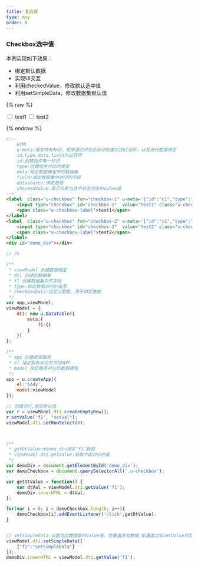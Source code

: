 ```yaml
---
title: 复选框
type: moy
order: 8
---
```




### Checkbox选中值

本例实现如下效果：

* 绑定默认数据
* 实现UI交互
* 利用checkedValue，修改默认选中值
* 利用setSimpleData，修改数据集默认值

{% raw %}
<div class="example-content"><!-- 
	HTML
	u-meta:框架特有标记，框架通过识别此标记创建对应UI组件，以及进行数据绑定 
	id,type.data,field为必选项
	id:创建组件唯一标识
	type:创建组件对应的类型
	data:指定数据模型中的数据集
	field:绑定数据集中对应的字段
	datasource:绑定数据
	checkedValue:表示元素为选中状态对应的value值
-->
<label  class="u-checkbox" for="checkbox-1" u-meta='{&quot;id&quot;:&quot;c1&quot;,&quot;type&quot;:&quot;u-checkbox&quot;,&quot;data&quot;:&quot;dt1&quot;,&quot;field&quot;:&quot;f1&quot;,&quot;checkedValue&quot;:&quot;ck1&quot;}'>
    <input type="checkbox" id="checkbox-1"  value="test1" class="u-checkbox-input">
    <span class="u-checkbox-label">test1</span>
</label>
<label  class="u-checkbox" for="checkbox-2" u-meta='{&quot;id&quot;:&quot;c1&quot;,&quot;type&quot;:&quot;u-checkbox&quot;,&quot;data&quot;:&quot;dt1&quot;,&quot;field&quot;:&quot;f1&quot;,&quot;checkedValue&quot;:&quot;ck2&quot;}'>
    <input type="checkbox" id="checkbox-2"  value="test2" class="u-checkbox-input" >
    <span class="u-checkbox-label">test2</span>
</label>
<div id="demo_div"></div>
</div>



<script>
// JS

/**
 * viewModel 创建数据模型
 * dt1 创建的数据集
 * f1 创建数据集中的字段
 * type:指定数据对应的类型
 * checkboxData:自定义数据，用于绑定数据
 */
var app,viewModel;
viewModel = {
    dt1: new u.DataTable({
        meta:{
            f1:{}
        }
    })
};

/**
 * app 创建框架服务
 * el 指定服务对应的顶层DOM
 * model 指定服务对应的数据模型
 */
app = u.createApp({
    el:'body',
    model:viewModel
});

// 创建空行,绑定默认值
var r = viewModel.dt1.createEmptyRow();
r.setValue('f1', "setVal");
viewModel.dt1.setRowSelect(0);



/**
 * getDtValue:#demo_div绑定‘f1’数据
 * viewModel.dt1.getValue:获取字段对应的值
 */
var demoDiv = document.getElementById('demo_div');
var demoCheckbox = document.querySelectorAll('.u-checkbox');

var getDtValue = function() {
    var dtVal = viewModel.dt1.getValue('f1');
    demoDiv.innerHTML = dtVal;
};

for(var i = 0; i < demoCheckbox.length; i++){
    demoCheckbox[i].addEventListener('click',getDtValue);
}


// setSimpleData:设置对应数据集的value值，会覆盖原有数据,即覆盖之前setValue的默认值"setVal"
viewModel.dt1.setSimpleData([
    {"f1":"setSimpleData"}
]);
demoDiv.innerHTML = viewModel.dt1.getValue('f1');

</script>

{% endraw %}
``` html
<!-- 
	HTML
	u-meta:框架特有标记，框架通过识别此标记创建对应UI组件，以及进行数据绑定 
	id,type.data,field为必选项
	id:创建组件唯一标识
	type:创建组件对应的类型
	data:指定数据模型中的数据集
	field:绑定数据集中对应的字段
	datasource:绑定数据
	checkedValue:表示元素为选中状态对应的value值
-->
<label  class="u-checkbox" for="checkbox-1" u-meta='{"id":"c1","type":"u-checkbox","data":"dt1","field":"f1","checkedValue":"ck1"}'>
    <input type="checkbox" id="checkbox-1"  value="test1" class="u-checkbox-input">
    <span class="u-checkbox-label">test1</span>
</label>
<label  class="u-checkbox" for="checkbox-2" u-meta='{"id":"c1","type":"u-checkbox","data":"dt1","field":"f1","checkedValue":"ck2"}'>
    <input type="checkbox" id="checkbox-2"  value="test2" class="u-checkbox-input" >
    <span class="u-checkbox-label">test2</span>
</label>
<div id="demo_div"></div>

```

``` js
// JS

/**
 * viewModel 创建数据模型
 * dt1 创建的数据集
 * f1 创建数据集中的字段
 * type:指定数据对应的类型
 * checkboxData:自定义数据，用于绑定数据
 */
var app,viewModel;
viewModel = {
    dt1: new u.DataTable({
        meta:{
            f1:{}
        }
    })
};

/**
 * app 创建框架服务
 * el 指定服务对应的顶层DOM
 * model 指定服务对应的数据模型
 */
app = u.createApp({
    el:'body',
    model:viewModel
});

// 创建空行,绑定默认值
var r = viewModel.dt1.createEmptyRow();
r.setValue('f1', "setVal");
viewModel.dt1.setRowSelect(0);



/**
 * getDtValue:#demo_div绑定‘f1’数据
 * viewModel.dt1.getValue:获取字段对应的值
 */
var demoDiv = document.getElementById('demo_div');
var demoCheckbox = document.querySelectorAll('.u-checkbox');

var getDtValue = function() {
    var dtVal = viewModel.dt1.getValue('f1');
    demoDiv.innerHTML = dtVal;
};

for(var i = 0; i < demoCheckbox.length; i++){
    demoCheckbox[i].addEventListener('click',getDtValue);
}


// setSimpleData:设置对应数据集的value值，会覆盖原有数据,即覆盖之前setValue的默认值"setVal"
viewModel.dt1.setSimpleData([
    {"f1":"setSimpleData"}
]);
demoDiv.innerHTML = viewModel.dt1.getValue('f1');

```

